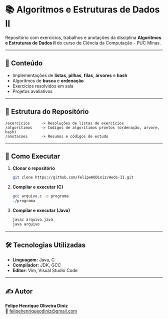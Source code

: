 # 📚 Algoritmos e Estruturas de Dados II

Repositório com exercícios, trabalhos e anotações da disciplina **Algoritmos e Estruturas de Dados II** do curso de Ciência da Computação - PUC Minas.

---

## 📌 Conteúdo
- Implementações de **listas**, **pilhas**, **filas**, **árvores** e **hash**  
- Algoritmos de **busca** e **ordenação**  
- Exercícios resolvidos em sala  
- Projetos avaliativos

---

## 📂 Estrutura do Repositório
```
/exercicios     -> Resoluções de listas de exercícios
/algoritimos    -> Codigos de algoritimos prontos (ordenação, arvore, hash)
/anotacoes      -> Resumos e códigos de estudo
```

---

## 🚀 Como Executar
1. **Clonar o repositório**
   ```bash
   git clone https://github.com/FelipeHODiniz/Aeds-II.git
   ```

2. **Compilar e executar (C)**
   ```bash
   gcc arquivo.c -o programa
   ./programa
   ```

3. **Compilar e executar (Java)**
   ```bash
   javac arquivo.java
   java arquivo
   ```

---

## 🛠 Tecnologias Utilizadas
- **Linguagem:** Java, C
- **Compilador:** JDK, GCC
- **Editor:** Vim, Visual Studio Code

---

## ✍️ Autor
**Felipe Henrique Oliveira Diniz**  
📧 felipehenriqueodiniz@gmail.com  
